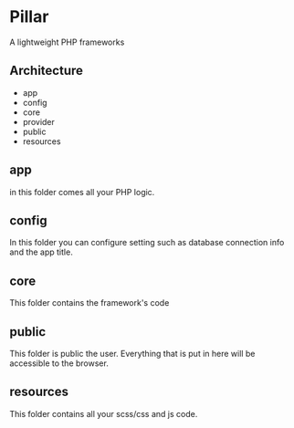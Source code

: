 # Pillar
A lightweight PHP frameworks

## Architecture
* app
* config
* core
* provider
* public
* resources

app
-----
in this folder comes all your PHP logic.

config
---
In this folder you can configure setting such as database connection info and the app title.

core
---
This folder contains the framework's code

public
---
This folder is public the user. Everything that is put in here will be accessible to the browser.

resources
---
This folder contains all your scss/css and js code.